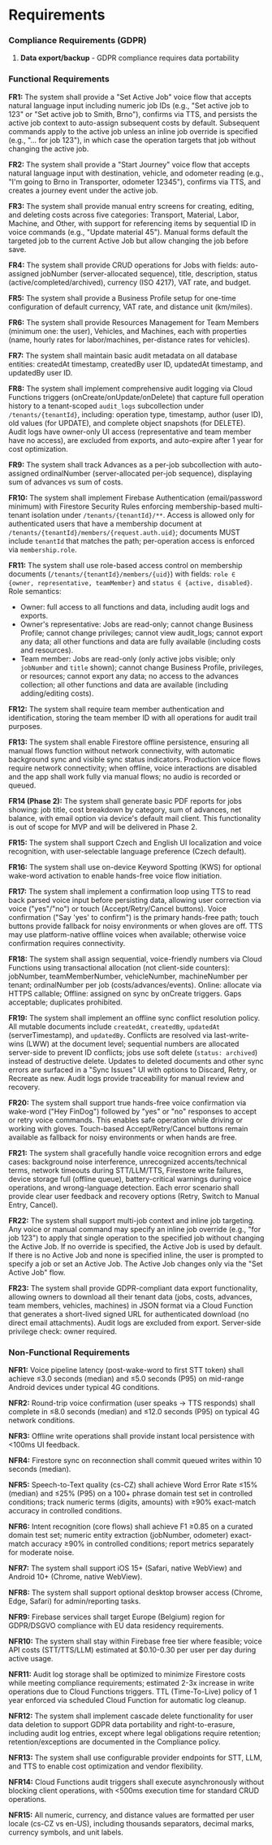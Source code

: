 # Requirements
### Compliance Requirements (GDPR)

1. **Data export/backup** - GDPR compliance requires data portability


### Functional Requirements

**FR1:** The system shall provide a "Set Active Job" voice flow that accepts natural language input including numeric job IDs (e.g., "Set active job to 123" or "Set active job to Smith, Brno"), confirms via TTS, and persists the active job context to auto-assign subsequent costs by default. Subsequent commands apply to the active job unless an inline job override is specified (e.g., "… for job 123"), in which case the operation targets that job without changing the active job.

**FR2:** The system shall provide a "Start Journey" voice flow that accepts natural language input with destination, vehicle, and odometer reading (e.g., "I'm going to Brno in Transporter, odometer 12345"), confirms via TTS, and creates a journey event under the active job.

**FR3:** The system shall provide manual entry screens for creating, editing, and deleting costs across five categories: Transport, Material, Labor, Machine, and Other, with support for referencing items by sequential ID in voice commands (e.g., "Update material 45"). Manual forms default the targeted job to the current Active Job but allow changing the job before save.

**FR4:** The system shall provide CRUD operations for Jobs with fields: auto-assigned jobNumber (server-allocated sequence), title, description, status (active/completed/archived), currency (ISO 4217), VAT rate, and budget.

**FR5:** The system shall provide a Business Profile setup for one-time configuration of default currency, VAT rate, and distance unit (km/miles).

**FR6:** The system shall provide Resources Management for Team Members (minimum one: the user), Vehicles, and Machines, each with properties (name, hourly rates for labor/machines, per-distance rates for vehicles).

**FR7:** The system shall maintain basic audit metadata on all database entities: createdAt timestamp, createdBy user ID, updatedAt timestamp, and updatedBy user ID.

**FR8:** The system shall implement comprehensive audit logging via Cloud Functions triggers (onCreate/onUpdate/onDelete) that capture full operation history to a tenant-scoped `audit_logs` subcollection under `/tenants/{tenantId}`, including: operation type, timestamp, author (user ID), old values (for UPDATE), and complete object snapshots (for DELETE). Audit logs have owner-only UI access (representative and team member have no access), are excluded from exports, and auto-expire after 1 year for cost optimization.

**FR9:** The system shall track Advances as a per-job subcollection with auto-assigned ordinalNumber (server-allocated per-job sequence), displaying sum of advances vs sum of costs.

**FR10:** The system shall implement Firebase Authentication (email/password minimum) with Firestore Security Rules enforcing membership-based multi-tenant isolation under `/tenants/{tenantId}/**`. Access is allowed only for authenticated users that have a membership document at `/tenants/{tenantId}/members/{request.auth.uid}`; documents MUST include `tenantId` that matches the path; per-operation access is enforced via `membership.role`.

**FR11:** The system shall use role-based access control on membership documents (`/tenants/{tenantId}/members/{uid}`) with fields: `role ∈ {owner, representative, teamMember}` and `status ∈ {active, disabled}`. Role semantics:
- Owner: full access to all functions and data, including audit logs and exports.
- Owner's representative: Jobs are read-only; cannot change Business Profile; cannot change privileges; cannot view audit_logs; cannot export any data; all other functions and data are fully available (including costs and resources).
- Team member: Jobs are read-only (only active jobs visible; only `jobNumber` and `title` shown); cannot change Business Profile, privileges, or resources; cannot export any data; no access to the advances collection; all other functions and data are available (including adding/editing costs).

**FR12:** The system shall require team member authentication and identification, storing the team member ID with all operations for audit trail purposes.

**FR13:** The system shall enable Firestore offline persistence, ensuring all manual flows function without network connectivity, with automatic background sync and visible sync status indicators. Production voice flows require network connectivity; when offline, voice interactions are disabled and the app shall work fully via manual flows; no audio is recorded or queued.

**FR14 (Phase 2):** The system shall generate basic PDF reports for jobs showing: job title, cost breakdown by category, sum of advances, net balance, with email option via device's default mail client. This functionality is out of scope for MVP and will be delivered in Phase 2.

**FR15:** The system shall support Czech and English UI localization and voice recognition, with user-selectable language preference (Czech default).

**FR16:** The system shall use on-device Keyword Spotting (KWS) for optional wake-word activation to enable hands-free voice flow initiation.

**FR17:** The system shall implement a confirmation loop using TTS to read back parsed voice input before persisting data, allowing user correction via voice ("yes"/"no") or touch (Accept/Retry/Cancel buttons). Voice confirmation ("Say 'yes' to confirm") is the primary hands-free path; touch buttons provide fallback for noisy environments or when gloves are off. TTS may use platform-native offline voices when available; otherwise voice confirmation requires connectivity.

**FR18:** The system shall assign sequential, voice-friendly numbers via Cloud Functions using transactional allocation (not client-side counters): jobNumber, teamMemberNumber, vehicleNumber, machineNumber per tenant; ordinalNumber per job (costs/advances/events). Online: allocate via HTTPS callable; Offline: assigned on sync by onCreate triggers. Gaps acceptable; duplicates prohibited.

**FR19:** The system shall implement an offline sync conflict resolution policy. All mutable documents include `createdAt`, `createdBy`, `updatedAt` (serverTimestamp), and `updatedBy`. Conflicts are resolved via last-write-wins (LWW) at the document level; sequential numbers are allocated server-side to prevent ID conflicts; jobs use soft delete (`status: archived`) instead of destructive delete. Updates to deleted documents and other sync errors are surfaced in a "Sync Issues" UI with options to Discard, Retry, or Recreate as new. Audit logs provide traceability for manual review and recovery.

**FR20:** The system shall support true hands-free voice confirmation via wake-word ("Hey FinDog") followed by "yes" or "no" responses to accept or retry voice commands. This enables safe operation while driving or working with gloves. Touch-based Accept/Retry/Cancel buttons remain available as fallback for noisy environments or when hands are free.

**FR21:** The system shall gracefully handle voice recognition errors and edge cases: background noise interference, unrecognized accents/technical terms, network timeouts during STT/LLM/TTS, Firestore write failures, device storage full (offline queue), battery-critical warnings during voice operations, and wrong-language detection. Each error scenario shall provide clear user feedback and recovery options (Retry, Switch to Manual Entry, Cancel).

**FR22:** The system shall support multi-job context and inline job targeting. Any voice or manual command may specify an inline job override (e.g., "for job 123") to apply that single operation to the specified job without changing the Active Job. If no override is specified, the Active Job is used by default. If there is no Active Job and none is specified inline, the user is prompted to specify a job or set an Active Job. The Active Job changes only via the "Set Active Job" flow.

**FR23:** The system shall provide GDPR-compliant data export functionality, allowing owners to download all their tenant data (jobs, costs, advances, team members, vehicles, machines) in JSON format via a Cloud Function that generates a short-lived signed URL for authenticated download (no direct email attachments). Audit logs are excluded from export. Server-side privilege check: owner required.



### Non-Functional Requirements

**NFR1:** Voice pipeline latency (post-wake-word to first STT token) shall achieve ≤3.0 seconds (median) and ≤5.0 seconds (P95) on mid-range Android devices under typical 4G conditions.

**NFR2:** Round-trip voice confirmation (user speaks → TTS responds) shall complete in ≤8.0 seconds (median) and ≤12.0 seconds (P95) on typical 4G network conditions.

**NFR3:** Offline write operations shall provide instant local persistence with <100ms UI feedback.

**NFR4:** Firestore sync on reconnection shall commit queued writes within 10 seconds (median).

**NFR5:** Speech-to-Text quality (cs-CZ) shall achieve Word Error Rate ≤15% (median) and ≤25% (P95) on a 100+ phrase domain test set in controlled conditions; track numeric terms (digits, amounts) with ≥90% exact-match accuracy in controlled conditions.

**NFR6:** Intent recognition (core flows) shall achieve F1 ≥0.85 on a curated domain test set; numeric entity extraction (jobNumber, odometer) exact-match accuracy ≥90% in controlled conditions; report metrics separately for moderate noise.

**NFR7:** The system shall support iOS 15+ (Safari, native WebView) and Android 10+ (Chrome, native WebView).

**NFR8:** The system shall support optional desktop browser access (Chrome, Edge, Safari) for admin/reporting tasks.

**NFR9:** Firebase services shall target Europe (Belgium) region for GDPR/DSGVO compliance with EU data residency requirements.

**NFR10:** The system shall stay within Firebase free tier where feasible; voice API costs (STT/TTS/LLM) estimated at $0.10-0.30 per user per day during active usage.

**NFR11:** Audit log storage shall be optimized to minimize Firestore costs while meeting compliance requirements; estimated 2-3x increase in write operations due to Cloud Functions triggers. TTL (Time-To-Live) policy of 1 year enforced via scheduled Cloud Function for automatic log cleanup.

**NFR12:** The system shall implement cascade delete functionality for user data deletion to support GDPR data portability and right-to-erasure, including audit log entries, except where legal obligations require retention; retention/exceptions are documented in the Compliance policy.

**NFR13:** The system shall use configurable provider endpoints for STT, LLM, and TTS to enable cost optimization and vendor flexibility.

**NFR14:** Cloud Functions audit triggers shall execute asynchronously without blocking client operations, with <500ms execution time for standard CRUD operations.


**NFR15:** All numeric, currency, and distance values are formatted per user locale (cs-CZ vs en-US), including thousands separators, decimal marks, currency symbols, and unit labels.